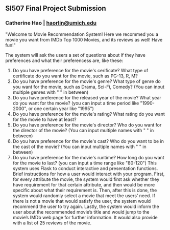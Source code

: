 ## **SI507 Final Project Submission**

### Catherine Hao  |  haorlin@umich.edu

"Welcome to Movie Recommendation System! Here we recommed you a movie you want from IMDb Top 1000 Movies, and its reviews as well! Have fun!"

The system will ask the users a set of questions about if they have preferences and what their preferencess are, like these:

1. Do you have preference for the movie's cerificate?
What type of certificate do you want for the movie, such as PG-13, R, M?
2. Do you have preference for the movie's genre?
What type of genre do you want for the movie, such as Drama, Sci-Fi, Comedy? (You can input multiple genres with " " in between)
3. Do you have preference for the released year of the movie?
What year do you want for the movie? (you can input a time period like "1990-2000", or one certain year like "1995")
4. Do you have preference for the movie's rating?
What rating do you want for the movie to have at least?
5. Do you have preference for the movie's director?
Who do you want for the director of the movie? (You can input multiple names with " " in between)
6. Do you have preference for the movie's cast?
Who do you want to be in the cast of the movie? (You can input multiple names with " " in between)
7. Do you have preference for the movie's runtime?
How long do you want for the movie to last? (you can input a time range like \"80-120\")
This system uses Flask to conduct interactive and presentation functions. Brief instructions for how a user would interact with your program. First, for every attribute the movie, the system would first ask whether they have requirement for that certain attribute, and then would be more specific about what their requirement is. Then, after this is done, the system would randomly select a movie that meet the users’ need. If there is not a movie that would satisfy the user, the system would recommend the user to try again. Lastly, the system would inform the user about the recommended movie’s title and would jump to the movie’s IMDb web page for further information. It would also provide with a list of 25 reviews of the movie.
